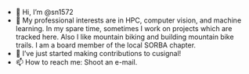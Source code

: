 - 👋 Hi, I’m @sn1572
- 👀 My professional interests are in HPC, computer vision, and machine learning. In my spare time, sometimes I work on projects which are tracked here. Also I like mountain biking and building mountain bike trails. I am a board member of the local SORBA chapter.
- 🌱 I’ve just started making contributions to cusignal!
- 📫 How to reach me: Shoot an e-mail.

<!---
sn1572/sn1572 is a ✨ special ✨ repository because its `README.md` (this file) appears on your GitHub profile.
You can click the Preview link to take a look at your changes.
--->

